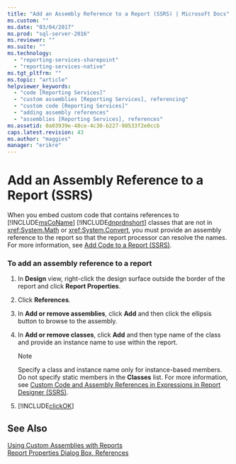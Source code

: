 ```yaml
---
title: "Add an Assembly Reference to a Report (SSRS) | Microsoft Docs"
ms.custom: ""
ms.date: "03/04/2017"
ms.prod: "sql-server-2016"
ms.reviewer: ""
ms.suite: ""
ms.technology: 
  - "reporting-services-sharepoint"
  - "reporting-services-native"
ms.tgt_pltfrm: ""
ms.topic: "article"
helpviewer_keywords: 
  - "code [Reporting Services]"
  - "custom assemblies [Reporting Services], referencing"
  - "custom code [Reporting Services]"
  - "adding assembly references"
  - "assemblies [Reporting Services], references"
ms.assetid: 0a03939e-48ce-4c30-b227-98533f2e0ccb
caps.latest.revision: 43
ms.author: "maggies"
manager: "erikre"
---
```

# Add an Assembly Reference to a Report (SSRS)
  When you embed custom code that contains references to [!INCLUDE[msCoName](../../a9notintoc/includes/msconame-md.md)] [!INCLUDE[dnprdnshort](../../a9retired/includes/dnprdnshort-md.md)] classes that are not in <xref:System.Math> or <xref:System.Convert>, you must provide an assembly reference to the report so that the report processor can resolve the names. For more information, see [Add Code to a Report &#40;SSRS&#41;](../../reporting-services/report-design/add-code-to-a-report-ssrs.md).  
  
### To add an assembly reference to a report  
  
1.  In **Design** view, right-click the design surface outside the border of the report and click **Report Properties**.  
  
2.  Click **References**.  
  
3.  In **Add or remove assemblies**, click **Add** and then click the ellipsis button to browse to the assembly.  
  
4.  In **Add or remove classes**, click **Add** and then type name of the class and provide an instance name to use within the report.  
  
    > [!NOTE]  
    >  Specify a class and instance name only for instance-based members. Do not specify static members in the **Classes** list. For more information, see [Custom Code and Assembly References in Expressions in Report Designer &#40;SSRS&#41;](../../reporting-services/report-design/custom-code-and-assembly-references-in-expressions-in-report-designer-ssrs.md).  
  
5.  [!INCLUDE[clickOK](../../a9notintoc/includes/clickok-md.md)]  
  
## See Also  
 [Using Custom Assemblies with Reports](../../reporting-services/custom-assemblies/using-custom-assemblies-with-reports.md)   
 [Report Properties Dialog Box, References](../../a9retired/report-properties-dialog-box-references.md)  
  
  